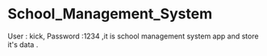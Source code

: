 # School_Management_System
User : kick, Password :1234 ,it is school management system app and store it's data .
